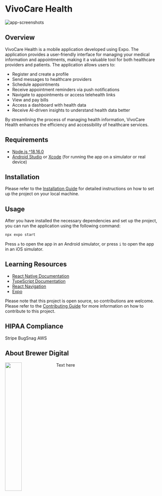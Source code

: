 # VivoCare Health
![app-screenshots](https://github.com/brewerdigital-llc/FHIR-Dashboard/assets/33329110/c6954d45-9dfe-4a8d-b87d-ca05bce4e23f)
## Overview

VivoCare Health is a mobile application developed using Expo. The application provides a user-friendly interface for managing your medical information and appointments, making it a valuable tool for both healthcare providers and patients.  The application allows users to:  
- Register and create a profile
- Send messages to healthcare providers 
- Schedule appointments 
- Receive appointment reminders via push notifications 
- Navigate to appointments or access telehealth links 
- View and pay bills 
- Access a dashboard with health data
- Receive AI-driven insights to understand health data better

By streamlining the process of managing health information, VivoCare Health enhances the efficiency and accessibility of healthcare services.

## Requirements

- [Node.js ^18.16.0](https://nodejs.org/en/download)
- [Android Studio](https://developer.android.com/studio/install) or [Xcode](https://apps.apple.com/us/app/xcode/id497799835?mt=12) (for running the app on a simulator or real device)

## Installation

Please refer to the [Installation Guide](./docs/INSTALLATION.md) for detailed instructions on how to set up the project on your local machine.

## Usage

After you have installed the necessary dependencies and set up the project, you can run the application using the following command:

```bash
npx expo start
```
Press `a` to open the app in an Android simulator, or press `i` to open the app in an iOS simulator.

## Learning Resources

- [React Native Documentation](https://reactnative.dev/docs/getting-started)
- [TypeScript Documentation](https://www.typescriptlang.org/docs/)
- [React Navigation](https://reactnavigation.org/)
- [Expo](https://docs.expo.dev/)

Please note that this project is open source, so contributions are welcome. Please refer to the [Contributing Guide](./docs/CONTRIBUTING.md) for more information on how to contribute to this project.

## HIPAA Compliance

Stripe
BugSnag
AWS

## About Brewer Digital

<a href="https://brewerdigital.com/">
  <img align="left" width="33%" src="https://github.com/brewerdigital-llc/FHIR-Dashboard/assets/33329110/676b2fd1-34f3-44ef-b6a3-3b4b409eb87f"/>
</a>
Text here
